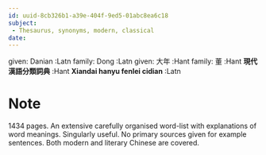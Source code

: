 ```yaml
---
id: uuid-8cb326b1-a39e-404f-9ed5-01abc8ea6c18
subject: 
 - Thesaurus, synonyms, modern, classical
date: 
---
```


given: Danian :Latn
family: Dong :Latn
given: 大年 :Hant
family: 董 :Hant
**現代漢語分類詞典** :Hant
**Xiandai hanyu fenlei cidian** :Latn
# Note
1434 pages.  An extensive carefully organised word-list with explanations of word meanings.  Singularly useful.  No primary sources given for example sentences.  Both modern and literary Chinese are covered.
